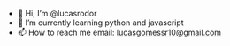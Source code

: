 - 👋 Hi, I’m @lucasrodor
- 🌱 I’m currently learning python and javascript
- 📫 How to reach me
  email: lucasgomessr10@gmail.com

<!---
lucasrodor/lucasrodor is a ✨ special ✨ repository because its `README.md` (this file) appears on your GitHub profile.
You can click the Preview link to take a look at your changes.
--->
